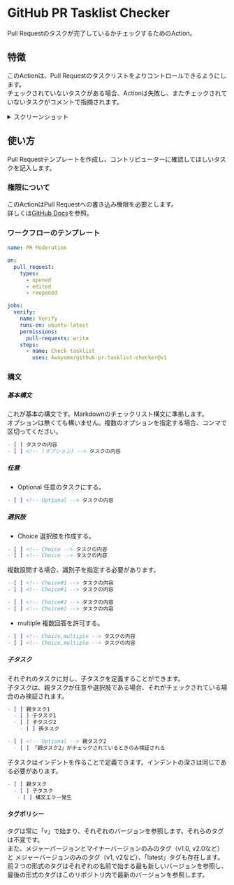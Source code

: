 # GitHub PR Tasklist Checker
Pull Requestのタスクが完了しているかチェックするためのAction。

## 特徴
このActionは、Pull Requestのタスクリストをよりコントロールできるようにします。  
チェックされていないタスクがある場合、Actionは失敗し、またチェックされていないタスクがコメントで指摘されます。

<details>
<summary>スクリーンショット</summary>

[![](https://github.com/Awayume/github-pr-tasklist-checker/assets/79361022/e4ab44a2-3a8f-4612-b6b5-f55f7cd7ba5a)](#)
[![](https://github.com/Awayume/github-pr-tasklist-checker/assets/79361022/469ed1df-84f1-47d3-abbc-a28ffbb29220)](#)
[![](https://github.com/Awayume/github-pr-tasklist-checker/assets/79361022/55710b34-6d4b-4b74-b8b5-e771db102451)](#)
[![](https://github.com/Awayume/github-pr-tasklist-checker/assets/79361022/834e89ad-a7f7-4f3d-a42f-2ccf7888d1f3)](#)
[![](https://github.com/Awayume/github-pr-tasklist-checker/assets/79361022/87c5d4a2-62ee-4407-bb33-a50a6b2b5438)](#)
[![](https://github.com/Awayume/github-pr-tasklist-checker/assets/79361022/c77715f1-eed8-484a-a858-ce69670903eb)](#)
</details>

## 使い方
Pull Requestテンプレートを作成し、コントリビューターに確認してほしいタスクを記入します。

### 権限について
このActionはPull Requestへの書き込み権限を必要とします。  
詳しくは[GitHub Docs](https://docs.github.com/en/actions/using-jobs/assigning-permissions-to-jobs)を参照。

### ワークフローのテンプレート
```yaml
name: PR Moderation

on:
  pull_request:
    types:
      - opened
      - edited
      - reopened

jobs:
  verify:
    name: Verify
    runs-on: ubuntu-latest
    permissions:
      pull-requests: write
    steps:
      - name: Check tasklist
        uses: Awayume/github-pr-tasklist-checker@v1

```

### 構文

##### 基本構文
これが基本の構文です。Markdownのチェックリスト構文に準拠します。  
オプションは無くても構いません。複数のオプションを指定する場合、コンマで区切ってください。
```markdown
- [ ] タスクの内容
- [ ] <!-- (オプション) --> タスクの内容
```

##### 任意
- Optional
任意のタスクにする。
```markdown
- [ ] <!-- Optional --> タスクの内容
```

##### 選択肢
- Choice
選択肢を作成する。
```markdown
- [ ] <!-- Choice --> タスクの内容
- [ ] <!-- Choice --> タスクの内容
```
複数設問する場合、識別子を指定する必要があります。
```markdown
- [ ] <!-- Choice#1 --> タスクの内容
- [ ] <!-- Choice#1 --> タスクの内容

- [ ] <!-- Choice#2 --> タスクの内容
- [ ] <!-- Choice#2 --> タスクの内容
```

  - multiple
  複数回答を許可する。
  ```markdown
  - [ ] <!-- Choice,multiple --> タスクの内容
  - [ ] <!-- Choice,multiple --> タスクの内容
  ```

##### 子タスク
それぞれのタスクに対し、子タスクを定義することができます。  
子タスクは、親タスクが任意や選択肢である場合、それがチェックされている場合のみ検証されます。
```markdown
- [ ] 親タスク1
  - [ ] 子タスク1
  - [ ] 子タスク2
    - [ ] 孫タスク

- [ ] <!-- Optional --> 親タスク2
  - [ ] 「親タスク2」がチェックされているときのみ検証される
```
子タスクはインデントを作ることで定義できます。インデントの深さは同じである必要があります。
```markdown
- [ ] 親タスク
  - [ ] 子タスク
   - [ ] 構文エラー発生
```

#### タグポリシー
タグは常に「v」で始まり、それぞれのバージョンを参照します。それらのタグは不変です。  
また、メジャーバージョンとマイナーバージョンのみのタグ（v1.0, v2.0など）と
メジャーバージョンのみのタグ（v1, v2など）、「latest」タグも存在します。  
前２つの形式のタグはそれぞれの名前で始まる最も新しいバージョンを参照し、
最後の形式のタグはこのリポジトリ内で最新のバージョンを参照します。
